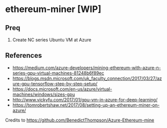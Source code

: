 # ethereum-miner [WIP]


## Preq
1. Create NC series Ubuntu VM at Azure 


## References
- https://medium.com/azure-developers/mining-ethereum-with-azure-n-series-gpu-virtual-machines-81248b6f89ec
- https://blogs.msdn.microsoft.com/uk_faculty_connection/2017/03/27/azure-gpu-tensorflow-step-by-step-setup/
- https://docs.microsoft.com/en-us/azure/virtual-machines/windows/sizes-gpu
- http://www.vickyfu.com/2017/01/gpu-vm-in-azure-for-deep-learning/
- https://tomrobertshaw.net/2017/08/setting-up-an-ethereum-miner-on-azure/

Credits to https://github.com/BenedictThompson/Azure-Ethereum-mine
